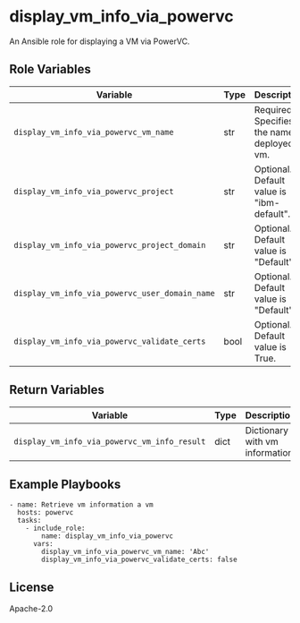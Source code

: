 display_vm_info_via_powervc
=========
An Ansible role for displaying a VM via PowerVC.

Role Variables
--------------

| Variable                                        | Type          | Description                                      |
|-------------------------------------------------|---------------|--------------------------------------------------|
| `display_vm_info_via_powervc_vm_name`           | str           | Required. Specifies the name of deployed vm.     |
| `display_vm_info_via_powervc_project`           | str           | Optional. Default value is "ibm-default".        |
| `display_vm_info_via_powervc_project_domain`    | str           | Optional. Default value is "Default".            |
| `display_vm_info_via_powervc_user_domain_name`  | str           | Optional. Default value is "Default".            |
| `display_vm_info_via_powervc_validate_certs`    | bool          | Optional. Default value is True.                 |

Return Variables
--------------

| Variable                                           | Type          | Description                                                       |
|----------------------------------------------------|---------------|-------------------------------------------------------------------|
| `display_vm_info_via_powervc_vm_info_result`       | dict          | Dictionary with vm information                                    |

Example Playbooks
----------------
```
- name: Retrieve vm information a vm
  hosts: powervc 
  tasks:
    - include_role:
        name: display_vm_info_via_powervc
      vars:
        display_vm_info_via_powervc_vm_name: 'Abc'
        display_vm_info_via_powervc_validate_certs: false

```

License
-------

Apache-2.0
